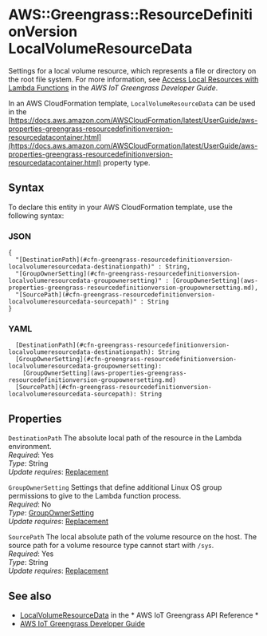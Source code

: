 # AWS::Greengrass::ResourceDefinitionVersion LocalVolumeResourceData<a name="aws-properties-greengrass-resourcedefinitionversion-localvolumeresourcedata"></a>

<a name="aws-properties-greengrass-resourcedefinitionversion-localvolumeresourcedata-description"></a>Settings for a local volume resource, which represents a file or directory on the root file system\. For more information, see [Access Local Resources with Lambda Functions](https://docs.aws.amazon.com/greengrass/latest/developerguide/access-local-resources.html) in the *AWS IoT Greengrass Developer Guide*\.

<a name="aws-properties-greengrass-resourcedefinitionversion-localvolumeresourcedata-inheritance"></a> In an AWS CloudFormation template, `LocalVolumeResourceData` can be used in the [https://docs.aws.amazon.com/AWSCloudFormation/latest/UserGuide/aws-properties-greengrass-resourcedefinitionversion-resourcedatacontainer.html](https://docs.aws.amazon.com/AWSCloudFormation/latest/UserGuide/aws-properties-greengrass-resourcedefinitionversion-resourcedatacontainer.html) property type\.

## Syntax<a name="aws-properties-greengrass-resourcedefinitionversion-localvolumeresourcedata-syntax"></a>

To declare this entity in your AWS CloudFormation template, use the following syntax:

### JSON<a name="aws-properties-greengrass-resourcedefinitionversion-localvolumeresourcedata-syntax.json"></a>

```
{
  "[DestinationPath](#cfn-greengrass-resourcedefinitionversion-localvolumeresourcedata-destinationpath)" : String,
  "[GroupOwnerSetting](#cfn-greengrass-resourcedefinitionversion-localvolumeresourcedata-groupownersetting)" : [GroupOwnerSetting](aws-properties-greengrass-resourcedefinitionversion-groupownersetting.md),
  "[SourcePath](#cfn-greengrass-resourcedefinitionversion-localvolumeresourcedata-sourcepath)" : String
}
```

### YAML<a name="aws-properties-greengrass-resourcedefinitionversion-localvolumeresourcedata-syntax.yaml"></a>

```
  [DestinationPath](#cfn-greengrass-resourcedefinitionversion-localvolumeresourcedata-destinationpath): String
  [GroupOwnerSetting](#cfn-greengrass-resourcedefinitionversion-localvolumeresourcedata-groupownersetting): 
    [GroupOwnerSetting](aws-properties-greengrass-resourcedefinitionversion-groupownersetting.md)
  [SourcePath](#cfn-greengrass-resourcedefinitionversion-localvolumeresourcedata-sourcepath): String
```

## Properties<a name="aws-properties-greengrass-resourcedefinitionversion-localvolumeresourcedata-properties"></a>

`DestinationPath`  <a name="cfn-greengrass-resourcedefinitionversion-localvolumeresourcedata-destinationpath"></a>
The absolute local path of the resource in the Lambda environment\.  
*Required*: Yes  
*Type*: String  
*Update requires*: [Replacement](https://docs.aws.amazon.com/AWSCloudFormation/latest/UserGuide/using-cfn-updating-stacks-update-behaviors.html#update-replacement)

`GroupOwnerSetting`  <a name="cfn-greengrass-resourcedefinitionversion-localvolumeresourcedata-groupownersetting"></a>
Settings that define additional Linux OS group permissions to give to the Lambda function process\.  
*Required*: No  
*Type*: [GroupOwnerSetting](aws-properties-greengrass-resourcedefinitionversion-groupownersetting.md)  
*Update requires*: [Replacement](https://docs.aws.amazon.com/AWSCloudFormation/latest/UserGuide/using-cfn-updating-stacks-update-behaviors.html#update-replacement)

`SourcePath`  <a name="cfn-greengrass-resourcedefinitionversion-localvolumeresourcedata-sourcepath"></a>
The local absolute path of the volume resource on the host\. The source path for a volume resource type cannot start with `/sys`\.  
*Required*: Yes  
*Type*: String  
*Update requires*: [Replacement](https://docs.aws.amazon.com/AWSCloudFormation/latest/UserGuide/using-cfn-updating-stacks-update-behaviors.html#update-replacement)

## See also<a name="aws-properties-greengrass-resourcedefinitionversion-localvolumeresourcedata--seealso"></a>
+  [LocalVolumeResourceData](https://docs.aws.amazon.com/greengrass/latest/apireference/definitions-localvolumeresourcedata.html) in the * AWS IoT Greengrass API Reference * 
+  [AWS IoT Greengrass Developer Guide](https://docs.aws.amazon.com/greengrass/latest/developerguide/) 